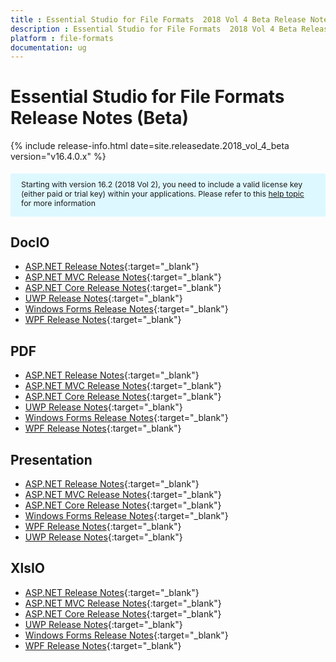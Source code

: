```yaml
---
title : Essential Studio for File Formats  2018 Vol 4 Beta Release Notes  
description : Essential Studio for File Formats  2018 Vol 4 Beta Release Notes  
platform : file-formats
documentation: ug
---
```


# Essential Studio for File Formats  Release Notes (Beta) 

{% include release-info.html date=site.releasedate.2018_vol_4_beta  version="v16.4.0.x" %} 

<style>
    #license {
        font-size: .88em !important;
        margin-top: 1.5em;
        margin-bottom: 1.5em;
        background-color: #def8ff;
        padding: 10px 17px 14px;
    }
</style>

<div id="license">
    Starting with version 16.2 (2018 Vol 2), you need to include a valid license key (either paid or trial key) within your applications.
    Please refer to this <a href="/common/essential-studio/licensing/license-key">help topic</a> for more information
</div> 

## DocIO

* [ASP.NET Release Notes](/aspnet/release-notes/v16.4.0.x#docio){:target="_blank"}
* [ASP.NET MVC Release Notes](/aspnetmvc/release-notes/v16.4.0.x#docio){:target="_blank"}
* [ASP.NET Core Release Notes](/aspnet-core/release-notes/v16.4.0.x#docio){:target="_blank"}
* [UWP Release Notes](/uwp/release-notes/v16.4.0.x#docio){:target="_blank"}
* [Windows Forms Release Notes](/windowsforms/release-notes/v16.4.0.x#docio){:target="_blank"}
* [WPF Release Notes](/wpf/release-notes/v16.4.0.x#docio){:target="_blank"}


## PDF

* [ASP.NET Release Notes](/aspnet/release-notes/v16.4.0.x#pdf){:target="_blank"}
* [ASP.NET MVC Release Notes](/aspnetmvc/release-notes/v16.4.0.x#pdf){:target="_blank"}
* [ASP.NET Core Release Notes](/aspnet-core/release-notes/v16.4.0.x#pdf){:target="_blank"}
* [UWP Release Notes](/uwp/release-notes/v16.4.0.x#pdf){:target="_blank"}
* [Windows Forms Release Notes](/windowsforms/release-notes/v16.4.0.x#pdf){:target="_blank"}
* [WPF Release Notes](/wpf/release-notes/v16.4.0.x#pdf){:target="_blank"}


## Presentation

* [ASP.NET Release Notes](/aspnet/release-notes/v16.4.0.x#presentation){:target="_blank"}
* [ASP.NET MVC Release Notes](/aspnetmvc/release-notes/v16.4.0.x#presentation){:target="_blank"}
* [ASP.NET Core Release Notes](/aspnet-core/release-notes/v16.4.0.x#presentation){:target="_blank"}
* [Windows Forms Release Notes](/windowsforms/release-notes/v16.4.0.x#presentation){:target="_blank"}
* [WPF Release Notes](/wpf/release-notes/v16.4.0.x#presentation){:target="_blank"}
* [UWP Release Notes](/uwp/release-notes/v16.4.0.x#presentation){:target="_blank"}


## XlsIO

* [ASP.NET Release Notes](/aspnet/release-notes/v16.4.0.x#xlsio){:target="_blank"}
* [ASP.NET MVC Release Notes](/aspnetmvc/release-notes/v16.4.0.x#xlsio){:target="_blank"}
* [ASP.NET Core Release Notes](/aspnet-core/release-notes/v16.4.0.x#xlsio){:target="_blank"}
* [UWP Release Notes](/uwp/release-notes/v16.4.0.x#xlsio){:target="_blank"}
* [Windows Forms Release Notes](/windowsforms/release-notes/v16.4.0.x#xlsio){:target="_blank"}
* [WPF Release Notes](/wpf/release-notes/v16.4.0.x#xlsio){:target="_blank"}